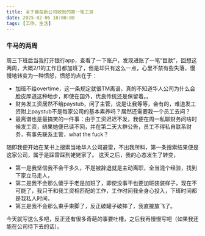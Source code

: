 ```yaml
---
title: 关于我在新公司收到的第一笔工资
date: 2025-02-06 10:00:00
tags: [工作，生活]
---
```


### 牛马的两周
周三下班后当我打开银行app，查看了一下账户，发现进账了一笔“巨款”，回想这两周，大概2/1的工作日都加班了，但是却只有这么一点，心里不禁有些失落，慢慢地转变为一种愤怒，愤怒的点在于：

- 加班不给overtime，这一条规定就很TM离谱，真的不知道华人公司为什么会脸皮厚道这种地步，即使在国外，优良传统还是保留着。。
- 财务发工资居然不给paystub，问了主管，说是让我等等，会有的，难道发工资附上paystub不是每家公司的基本素养吗？居然还需要我一个员工去问？
- 最离谱也是最搞笑的一件事：由于工资迟迟不发，我便在周一私聊财务问啥时候发工资，结果她便已读不回，并在第二天大群公告，员工不得私自联系财务，有事先联系主管，what the fuck？

随即我便开始在某书上搜索当地华人公司避雷，不出我所料，第一条搜索结果便是这家公司，属于是踩雷踩到姥姥家了。
这天之后，我的心态发生了转变，
- 第一是我坚信我不会干多久，不是被辞退就是主动离职，全当混个经验，找到下家立马走人，
- 第二是我不会那么傻乎乎老是加班了，即使没事干也要加班装装样子，现在不可能了，我只干和我工资相匹配的工作，工作时间我全身心投入，下班时间都是我私人时间，
- 第三是我不会那么束手束脚了，反正破罐子破摔了，我直接放飞了。

今天就写这么多吧，反正还有很多奇葩的事要吐槽，之后我再慢慢写吧（如果我还能在公司待下去的话）。





